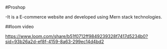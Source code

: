 #Proshop

-It is a E-commerce website and developed using Mern stack technologies.

##loom video

https://www.loom.com/share/b51f0712ff9849239328f7417d5234b0?sid=93b26a2d-ef8f-4159-8a63-299ec14d4bd2
